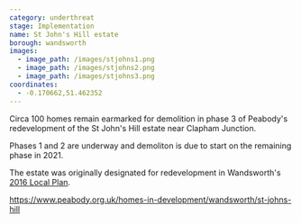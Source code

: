 ```yaml
---
category: underthreat
stage: Implementation 
name: St John's Hill estate 
borough: wandsworth
images:
  - image_path: /images/stjohns1.png
  - image_path: /images/stjohns2.png
  - image_path: /images/stjohns3.png
coordinates: 
  - -0.170662,51.462352
---
```

Circa 100 homes remain earmarked for demolition in phase 3 of Peabody's redevelopment of the St John's Hill estate near Clapham Junction.

Phases 1 and 2 are underway and demoliton is due to start on the remaining phase in 2021.

The estate was originally designated for redevelopment in Wandsworth's [2016 Local Plan](https://www.wandsworth.gov.uk/media/1937/sd_021_site_specific_sites_allocations_document__2016_.pdf).

https://www.peabody.org.uk/homes-in-development/wandsworth/st-johns-hill
